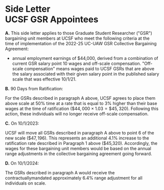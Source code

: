 # Side Letter <br> UCSF GSR Appointees 

<div class="lvl1"><b>A.</b> This side letter applies to those Graduate Student Researcher ("GSR") bargaining unit members at UCSF who meet the following criteria at the time of implementation of the 2022-25 UC-UAW GSR Collective Bargaining Agreement:</div>

- annual employment earnings of \$44,000, derived from a combination of current GSR salary point 10 wages and off-scale compensation. "Off-scale compensation" means wages paid to UCSF GSRs that are above the salary associated with their given salary point in the published salary scale that was effective $10 / 1 / 21$.
<div class="lvl1"><b>B.</b> 90 Days from Ratification:</div>

For the GSRs described in paragraph A above, UCSF agrees to place them above scale at 50% time at a rate that is equal to 3% higher than their base wages at the time of ratification $(\$ 44,000 \times 1.03=\$ 45,320)$. Following this action, these individuals will no longer receive off-scale compensation.
<div class="lvl1"><b>C.</b> On 10/1/2023:</div>

UCSF will move all GSRs described in paragraph A above to point 6 of the new scale $(\$ 47,196)$. This represents an additional 4.1% increase to the ratification rate described in Paragraph 1 above (\$45,320). Accordingly, the wages for these bargaining unit members would be based on the annual range adjustments in the collective bargaining agreement going forward.
<div class="lvl1"><b>D.</b> On 10/1/2024:</div>

The GSRs described in paragraph A would receive the contractuallymandated approximately 6.4% range adjustment for all individuals on scale.

